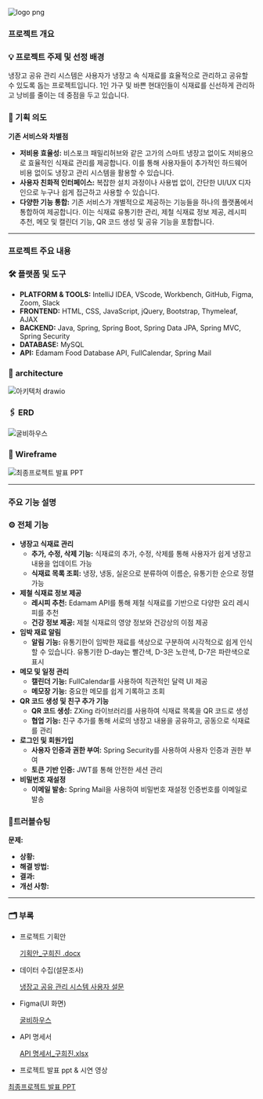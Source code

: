 
![logo png](https://github.com/heejin9/gulbihouse-project/assets/152829380/07ec77c4-c2d8-464f-b084-dfca516381ea)

### 프로젝트 개요

### 💡 프로젝트 주제 및 선정 배경

냉장고 공유 관리 시스템은 사용자가 냉장고 속 식재료를 효율적으로 관리하고 공유할 수 있도록 돕는 프로젝트입니다. 1인 가구 및 바쁜 현대인들이 식재료를 신선하게 관리하고 낭비를 줄이는 데 중점을 두고 있습니다.

### 📌 기획 의도

**기존 서비스와 차별점**

- **저비용 효율성:** 비스포크 패밀리허브와 같은 고가의 스마트 냉장고 없이도 저비용으로 효율적인 식재료 관리를 제공합니다. 이를 통해 사용자들이 추가적인 하드웨어 비용 없이도 냉장고 관리 시스템을 활용할 수 있습니다.
- **사용자 친화적 인터페이스:** 복잡한 설치 과정이나 사용법 없이, 간단한 UI/UX 디자인으로 누구나 쉽게 접근하고 사용할 수 있습니다.
- **다양한 기능 통합:** 기존 서비스가 개별적으로 제공하는 기능들을 하나의 플랫폼에서 통합하여 제공합니다. 이는 식재료 유통기한 관리, 제철 식재료 정보 제공, 레시피 추천, 메모 및 캘린더 기능, QR 코드 생성 및 공유 기능을 포함합니다.

---

### 프로젝트 주요 내용

### 🛠️ 플랫폼 및 도구

- **PLATFORM & TOOLS:** IntelliJ IDEA, VScode, Workbench, GitHub, Figma, Zoom, Slack
- **FRONTEND:** HTML, CSS, JavaScript, jQuery, Bootstrap, Thymeleaf, AJAX
- **BACKEND:** Java, Spring, Spring Boot, Spring Data JPA, Spring MVC, Spring Security
- **DATABASE:** MySQL
- **API:** Edamam Food Database API, FullCalendar, Spring Mail


### 🧩 **architecture**
![아키텍처 drawio](https://github.com/heejin9/gulbihouse-project/assets/152829380/db0e80e5-3355-4d8e-822a-b5ffae0134e8)


### 🖇️ ERD
![굴비하우스](https://github.com/heejin9/gulbihouse-project/assets/152829380/93bd2ae2-41de-4c18-9f5c-b125f555e8b7)


### 🎨 Wireframe
![최종프로젝트 발표 PPT](https://github.com/heejin9/gulbihouse-project/assets/152829380/f0168445-67bd-4e12-8e4a-924c044b8e5f)


---

### 주요 기능 설명

### ⚙️ 전체 기능

- **냉장고 식재료 관리**
    - **추가, 수정, 삭제 기능:** 식재료의 추가, 수정, 삭제를 통해 사용자가 쉽게 냉장고 내용을 업데이트 가능
    - **식재료 목록 조회:** 냉장, 냉동, 실온으로 분류하여 이름순, 유통기한 순으로 정렬 가능
- **제철 식재료 정보 제공**
    - **레시피 추천:** Edamam API를 통해 제철 식재료를 기반으로 다양한 요리 레시피를 추천
    - **건강 정보 제공:** 제철 식재료의 영양 정보와 건강상의 이점 제공
- **임박 재료 알림**
    - **알림 기능:** 유통기한이 임박한 재료를 색상으로 구분하여 시각적으로 쉽게 인식할 수 있습니다. 유통기한 D-day는 빨간색, D-3은 노란색, D-7은 파란색으로 표시
- **메모 및 일정 관리**
    - **캘린더 기능:** FullCalendar를 사용하여 직관적인 달력 UI 제공
    - **메모장 기능:** 중요한 메모를 쉽게 기록하고 조회
- **QR 코드 생성 및 친구 추가 기능**
    - **QR 코드 생성:** ZXing 라이브러리를 사용하여 식재료 목록을 QR 코드로 생성
    - **협업 기능:** 친구 추가를 통해 서로의 냉장고 내용을 공유하고, 공동으로 식재료를 관리
- **로그인 및 회원가입**
    - **사용자 인증과 권한 부여:** Spring Security를 사용하여 사용자 인증과 권한 부여
    - **토큰 기반 인증:** JWT를 통해 안전한 세션 관리
- **비밀번호 재설정**
    - **이메일 발송:** Spring Mail을 사용하여 비밀번호 재설정 인증번호를 이메일로 발송

### 🧨트러블슈팅

**문제:** 

- **상황:**
- **해결 방법:**
- **결과:**
- **개선 사항:**


---

### 🗂️ 부록

- 프로젝트 기획안
    
    [기획안_구희진 .docx](https://docs.google.com/document/d/1g-d4-9GrPVB0MQC5XVmNUcj-fRDLyrLC/edit?usp=sharing&ouid=100970501915328887484&rtpof=true&sd=true)
    
- 데이터 수집(설문조사)
    
    [냉장고 공유 관리 시스템 사용자 설문](https://docs.google.com/forms/d/e/1FAIpQLSeiel08S3YRLeDcRM6ZGgFxs-qYFBUsUBIXXCOR43s3lRpcZA/viewform?usp=sf_link)
    
- Figma(UI 화면)
    
    [굴비하우스](https://www.figma.com/design/g2Htw50k1HM8dfyrESluum/%EA%B5%B4%EB%B9%84%ED%95%98%EC%9A%B0%EC%8A%A4?node-id=0-1&t=YlBOTF7MJRqEYe8f-1)
    
- API 명세서
    
    [API 명세서_구희진.xlsx](https://docs.google.com/spreadsheets/d/1njFGO3Bu1ZK3mluHmGpUaDVdavb6zCow/edit?usp=sharing&ouid=100970501915328887484&rtpof=true&sd=true)
    
- 프로젝트 발표 ppt & 시연 영상
  
[최종프로젝트 발표 PPT](https://www.canva.com/design/DAGHXRsH_UM/jMeHrtklOiE4Q2stqZbJ1w/edit?utm_content=DAGHXRsH_UM&utm_campaign=designshare&utm_medium=link2&utm_source=sharebutton)
